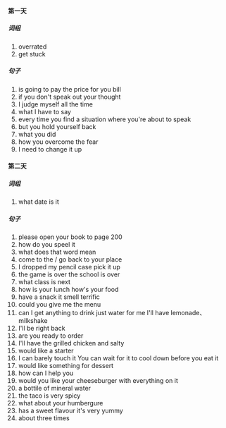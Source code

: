 #### 第一天
##### 词组
1. overrated
2. get stuck
##### 句子
1. is going to pay the price for you bill
2. if you don't speak out your thought
3. I judge myself all the time
4. what I have to say
5. every time you find a situation where you're about to speak
6. but you hold yourself back
7. what you did 
8. how you overcome the fear 
9. I need to change it up
#### 第二天
##### 词组
1. what date is it 
##### 句子
1. please open your book to page 200
2. how do you speel it 
3. what does that word mean
4. come to the / go back to  your place
5. I dropped my pencil case pick it up
6. the game is over the school is over
7. what class is next 
8. how is your lunch how's your food
9. have a snack it smell terrific
10. could you give me the menu 
11. can I get anything to drink just water for me I'll have lemonade、milkshake
12. I'll be right back
13. are you ready to order
14. I'll have the grilled chicken and salty
15. would like a starter
16. I can barely touch it You can wait for it to cool down before you eat it 
17. would like something for dessert
18. how can I help you 
19. would you like your cheeseburger with everything on it 
20. a bottile of mineral water
21. the taco is very spicy
22. what about your humbergure
23. has a sweet flavour it's very yummy
24. about three times